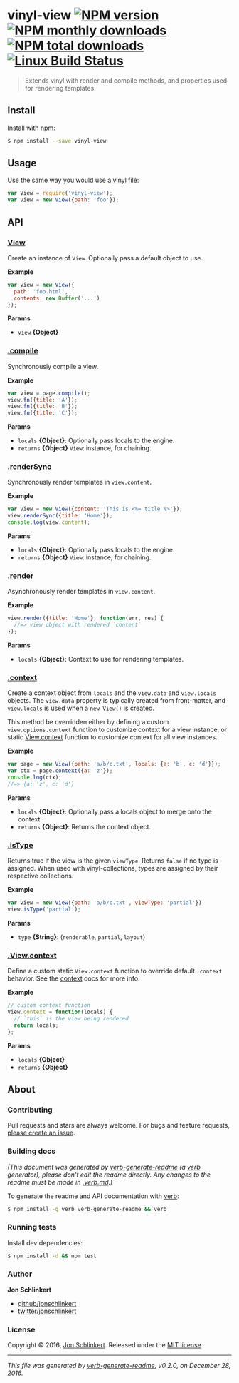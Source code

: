 # vinyl-view [![NPM version](https://img.shields.io/npm/v/vinyl-view.svg?style=flat)](https://www.npmjs.com/package/vinyl-view) [![NPM monthly downloads](https://img.shields.io/npm/dm/vinyl-view.svg?style=flat)](https://npmjs.org/package/vinyl-view)  [![NPM total downloads](https://img.shields.io/npm/dt/vinyl-view.svg?style=flat)](https://npmjs.org/package/vinyl-view) [![Linux Build Status](https://img.shields.io/travis/jonschlinkert/vinyl-view.svg?style=flat&label=Travis)](https://travis-ci.org/jonschlinkert/vinyl-view)

> Extends vinyl with render and compile methods, and properties used for rendering templates.

## Install

Install with [npm](https://www.npmjs.com/):

```sh
$ npm install --save vinyl-view
```

## Usage

Use the same way you would use a [vinyl](https://github.com/gulpjs/vinyl) file:

```js
var View = require('vinyl-view');
var view = new View({path: 'foo'});
```

## API

### [View](index.js#L26)

Create an instance of `View`. Optionally pass a default object to use.

**Example**

```js
var view = new View({
  path: 'foo.html',
  contents: new Buffer('...')
});
```

**Params**

* `view` **{Object}**

### [.compile](index.js#L57)

Synchronously compile a view.

**Example**

```js
var view = page.compile();
view.fn({title: 'A'});
view.fn({title: 'B'});
view.fn({title: 'C'});
```

**Params**

* `locals` **{Object}**: Optionally pass locals to the engine.
* `returns` **{Object}** `View`: instance, for chaining.

### [.renderSync](index.js#L75)

Synchronously render templates in `view.content`.

**Example**

```js
var view = new View({content: 'This is <%= title %>'});
view.renderSync({title: 'Home'});
console.log(view.content);
```

**Params**

* `locals` **{Object}**: Optionally pass locals to the engine.
* `returns` **{Object}** `View`: instance, for chaining.

### [.render](index.js#L101)

Asynchronously render templates in `view.content`.

**Example**

```js
view.render({title: 'Home'}, function(err, res) {
  //=> view object with rendered `content`
});
```

**Params**

* `locals` **{Object}**: Context to use for rendering templates.

### [.context](index.js#L132)

Create a context object from `locals` and the `view.data` and `view.locals` objects. The `view.data` property is typically created from front-matter, and `view.locals` is used when a `new View()` is created.

This method be overridden either by defining a custom `view.options.context` function
to customize context for a view instance, or static [View.context](#view-context) function to customize
context for all view instances.

**Example**

```js
var page = new View({path: 'a/b/c.txt', locals: {a: 'b', c: 'd'}});
var ctx = page.context({a: 'z'});
console.log(ctx);
//=> {a: 'z', c: 'd'}
```

**Params**

* `locals` **{Object}**: Optionally pass a locals object to merge onto the context.
* `returns` **{Object}**: Returns the context object.

### [.isType](index.js#L148)

Returns true if the view is the given `viewType`. Returns `false` if no type is assigned. When used with vinyl-collections, types are assigned by their respective collections.

**Example**

```js
var view = new View({path: 'a/b/c.txt', viewType: 'partial'})
view.isType('partial');
```

**Params**

* `type` **{String}**: (`renderable`, `partial`, `layout`)

### [.View.context](index.js#L248)

Define a custom static `View.context` function to override default `.context` behavior. See the [context](#context) docs for more info.

**Example**

```js
// custom context function
View.context = function(locals) {
  // `this` is the view being rendered
  return locals;
};
```

**Params**

* `locals` **{Object}**
* `returns` **{Object}**

## About

### Contributing

Pull requests and stars are always welcome. For bugs and feature requests, [please create an issue](../../issues/new).

### Building docs

_(This document was generated by [verb-generate-readme](https://github.com/verbose/verb-generate-readme) (a [verb](https://github.com/verbose/verb) generator), please don't edit the readme directly. Any changes to the readme must be made in [.verb.md](.verb.md).)_

To generate the readme and API documentation with [verb](https://github.com/verbose/verb):

```sh
$ npm install -g verb verb-generate-readme && verb
```

### Running tests

Install dev dependencies:

```sh
$ npm install -d && npm test
```

### Author

**Jon Schlinkert**

* [github/jonschlinkert](https://github.com/jonschlinkert)
* [twitter/jonschlinkert](http://twitter.com/jonschlinkert)

### License

Copyright © 2016, [Jon Schlinkert](https://github.com/jonschlinkert).
Released under the [MIT license](https://github.com/jonschlinkert/vinyl-view/blob/master/LICENSE).

***

_This file was generated by [verb-generate-readme](https://github.com/verbose/verb-generate-readme), v0.2.0, on December 28, 2016._